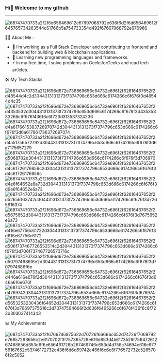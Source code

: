  
### Hi👋 Welcome to my github
 
_______________________________________________________________________________________________________________________________________________________________________
 
 ![68747470733a2f2f6d656469612e67697068792e636f6d2f6d656469612f645765734263544c61766b5a754733354d492f67697068792e676966](https://github.com/maxcore1120/maxcore1120/assets/99595213/8b82a041-2e92-4eb4-a05e-993f0edbe997)
 
👩‍💻 About Me :
 - 🔭 I’m working as a Full Stack Developer and contributing to frontend and backend for building web & blockchain applications.
 - 🌱 Learning new programming languages and frameworks.
 - ⚡ In my free time, I solve problems on GeeksforGeeks and read tech articles.
 
🛠️ My Tech Stacks
 
![68747470733a2f2f696d672e736869656c64732e696f2f62616467652f2d48544d4c2d3044313131373f7374796c653d666c6174266c6f676f3d48544d4c35](https://github.com/maxcore1120/maxcore1120/assets/99595213/31a2621f-8782-4d5e-beef-80a8f3b52a7a)
![68747470733a2f2f696d672e736869656c64732e696f2f62616467652f2d4353532d3044313131373f7374796c653d666c6174266c6f676f3d43535333266c6f676f436f6c6f723d313537324236](https://github.com/maxcore1120/maxcore1120/assets/99595213/92bb8b86-017e-4d2e-a78d-b1fb2fab6b09)
![68747470733a2f2f696d672e736869656c64732e696f2f62616467652f2d4a6176615363726970742d3044313131373f7374796c653d666c6174266c6f676f3d6a617661736372697074](https://github.com/maxcore1120/maxcore1120/assets/99595213/38756925-c406-4770-98b8-11edcd5a1781)
![68747470733a2f2f696d672e736869656c64732e696f2f62616467652f2d4a51756572792d3044313131373f7374796c653d666c6174266c6f676f3d6a7175657279](https://github.com/maxcore1120/maxcore1120/assets/99595213/9ccee388-c9ad-430f-8128-07fc5434cbad)
![68747470733a2f2f696d672e736869656c64732e696f2f62616467652f2d5068702d3044313131373f7374796c653d666c6174266c6f676f3d706870](https://github.com/maxcore1120/maxcore1120/assets/99595213/5365843a-ca19-4610-936f-2e2e757ab870)
![68747470733a2f2f696d672e736869656c64732e696f2f62616467652f2d4c61726176656c2d3044313131373f7374796c653d666c6174266c6f676f3d4c61726176656c](https://github.com/maxcore1120/maxcore1120/assets/99595213/643a7061-395f-4339-89bc-d0bca10b354c)
![68747470733a2f2f696d672e736869656c64732e696f2f62616467652f2d4e6f64652e6a732d3044313131373f7374796c653d666c6174266c6f676f3d6e6f64652e6a73](https://github.com/maxcore1120/maxcore1120/assets/99595213/380822cf-f0f1-489b-afb8-80b09d375c09)
![68747470733a2f2f696d672e736869656c64732e696f2f62616467652f2d52656163742d3044313131373f7374796c653d666c6174266c6f676f3d7265616374](https://github.com/maxcore1120/maxcore1120/assets/99595213/21788670-91cb-4968-9187-0a64cd1e0ba6)
![68747470733a2f2f696d672e736869656c64732e696f2f62616467652f2d5675652d3044313131373f7374796c653d666c6174266c6f676f3d7675652e6a73](https://github.com/maxcore1120/maxcore1120/assets/99595213/df4f72d7-4ba2-47ae-8dea-ffa00e2bda98)
![68747470733a2f2f696d672e736869656c64732e696f2f62616467652f2d416e67756c61722d3044313131373f7374796c653d666c6174266c6f676f3d616e67756c6172](https://github.com/maxcore1120/maxcore1120/assets/99595213/547c2541-c105-4404-a672-9baf0ac42679)
![68747470733a2f2f696d672e736869656c64732e696f2f62616467652f2d506f737467726553514c2d3044313131373f7374796c653d666c6174266c6f676f3d706f737467726573716c](https://github.com/maxcore1120/maxcore1120/assets/99595213/b8b5dbd8-a418-4a7b-906d-0b5e0060ce76)
![68747470733a2f2f696d672e736869656c64732e696f2f62616467652f2d507974686f6e2d3044313131373f7374796c653d666c6174266c6f676f3d707974686f6e](https://github.com/maxcore1120/maxcore1120/assets/99595213/3b229238-8708-4f13-aed0-6f096b0809c8)
![68747470733a2f2f696d672e736869656c64732e696f2f62616467652f2d446a616e676f2d3044313131373f7374796c653d666c6174266c6f676f3d646a616e676f](https://github.com/maxcore1120/maxcore1120/assets/99595213/db4b4b6c-e2da-47b2-9364-d5ecaa7a2f86)
![68747470733a2f2f696d672e736869656c64732e696f2f62616467652f2d4769742d3044313131373f7374796c653d666c6174266c6f676f3d676974](https://github.com/maxcore1120/maxcore1120/assets/99595213/8c12d439-1578-45e3-88f4-84a184958e8d)
![68747470733a2f2f696d672e736869656c64732e696f2f62616467652f2d5653253230436f64652d3044313131373f7374796c653d666c6174266c6f676f3d76697375616c2d73747564696f2d636f6465266c6f676f436f6c6f723d303037414343](https://github.com/maxcore1120/maxcore1120/assets/99595213/37a78af7-3d68-4f47-abce-570965bb7184)
 
📊 My Achievements
 
![68747470733a2f2f6769746875622d70726f66696c652d74726f7068792e76657263656c2e6170702f3f757365726e616d653d4b6173526f75647261267468656d653d6f6e656461726b267469746c653d4d756c74694c616e67756167652c53746172732c436f6d6d69742c466f6c6c6f776572732c5265706f2c5052](https://github.com/maxcore1120/maxcore1120/assets/99595213/2115d811-ac76-4ed5-9344-191aadd507c2)
